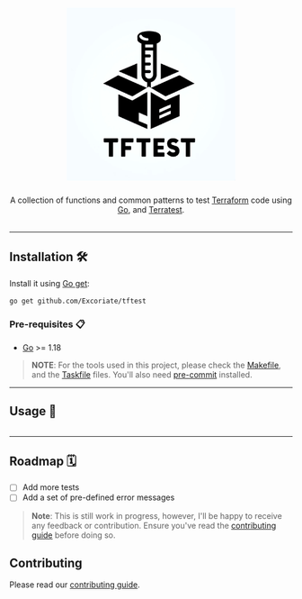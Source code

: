 <h1 align="center">
  <img alt="logo" src="img/tftest-logo.png" width="300px"/><br/>
</h1>
<p align="center">A collection of functions and common patterns to test <a href="https://www.terraform.io/">Terraform</a> code using <a href="https://golang.org/">Go</a>, and <a href="https://terratest.gruntwork.io">Terratest</a>.<br/><br/>


---

## Installation 🛠️

Install it using [Go get](https://golang.org/cmd/go/#hdr-Add_dependencies_to_current_module_and_install_them):

```bash
go get github.com/Excoriate/tftest
```

### Pre-requisites 📋

- [Go](https://golang.org/doc/install) >= 1.18

>**NOTE**: For the tools used in this project, please check the [Makefile](./Makefile), and the [Taskfile](./Taskfile.yml) files. You'll also need [pre-commit](https://pre-commit.com/) installed.

---


## Usage 🚀

```go

```

---

## Roadmap 🗓️

- [ ] Add more tests
- [ ] Add a set of pre-defined error messages

>**Note**: This is still work in progress, however, I'll be happy to receive any feedback or contribution. Ensure you've read the [contributing guide](./CONTRIBUTING.md) before doing so.


## Contributing

Please read our [contributing guide](./CONTRIBUTING.md).
